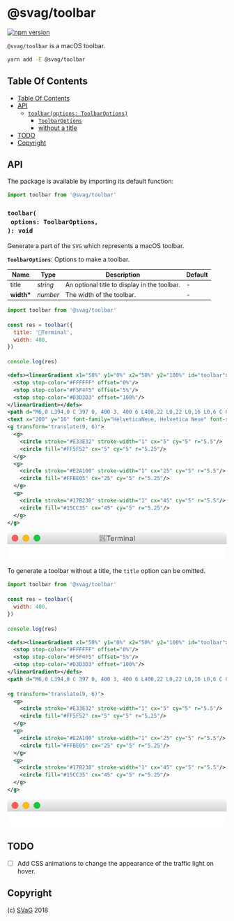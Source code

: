 # @svag/toolbar

[![npm version](https://badge.fury.io/js/%40svag%2Ftoolbar.svg)](https://npmjs.org/package/@svag/toolbar)

`@svag/toolbar` is a macOS toolbar.

```sh
yarn add -E @svag/toolbar
```

## Table Of Contents

- [Table Of Contents](#table-of-contents)
- [API](#api)
  * [`toolbar(options: ToolbarOptions)`](#toolbaroptions-toolbaroptions-void)
    * [`ToolbarOptions`](#toolbaroptions)
    * [without a title](#without-a-title)
- [TODO](#todo)
- [Copyright](#copyright)

## API

The package is available by importing its default function:

```js
import toolbar from '@svag/toolbar'
```

### `toolbar(`<br/>&nbsp;&nbsp;`options: ToolbarOptions,`<br/>`): void`

Generate a part of the `SVG` which represents a macOS toolbar.

__<a name="toolbaroptions">`ToolbarOptions`</a>__: Options to make a toolbar.

| Name | Type | Description | Default |
| ---- | ---- | ----------- | ------- |
| title | _string_ | An optional title to display in the toolbar. | - |
| __width*__ | _number_ | The width of the toolbar. | - |

```js
import toolbar from '@svag/toolbar'

const res = toolbar({
  title: '👾Terminal',
  width: 400,
})

console.log(res)
```

```svg
<defs><linearGradient x1="50%" y1="0%" x2="50%" y2="100%" id="toolbar">
  <stop stop-color="#FFFFFF" offset="0%"/>
  <stop stop-color="#F5F4F5" offset="5%"/>
  <stop stop-color="#D3D3D3" offset="100%"/>
</linearGradient></defs>
<path d="M6,0 L394,0 C 397 0, 400 3, 400 6 L400,22 L0,22 L0,16 L0,6 C 0 3, 3 0, 6 0" fill="url(#toolbar)"/>
<text x="200" y="16" font-family="HelveticaNeue, Helvetica Neue" font-size="13" letter-spacing="0.4" fill="#464646" text-anchor="middle">👾Terminal</text>
<g transform="translate(9, 6)">
  <g>
    <circle stroke="#E33E32" stroke-width="1" cx="5" cy="5" r="5.5"/>
    <circle fill="#FF5F52" cx="5" cy="5" r="5.25"/>
  </g>
  <g>
    <circle stroke="#E2A100" stroke-width="1" cx="25" cy="5" r="5.5"/>
    <circle fill="#FFBE05" cx="25" cy="5" r="5.25"/>
  </g>
  <g>
    <circle stroke="#17B230" stroke-width="1" cx="45" cy="5" r="5.5"/>
    <circle fill="#15CC35" cx="45" cy="5" r="5.25"/>
  </g>
</g>
```

![toolbar](images/toolbar.svg)

To generate a toolbar <a name="without-a-title">without a title</a>, the `title` option can be omitted.

```js
import toolbar from '@svag/toolbar'

const res = toolbar({
  width: 400,
})

console.log(res)
```

```svg
<defs><linearGradient x1="50%" y1="0%" x2="50%" y2="100%" id="toolbar">
  <stop stop-color="#FFFFFF" offset="0%"/>
  <stop stop-color="#F5F4F5" offset="5%"/>
  <stop stop-color="#D3D3D3" offset="100%"/>
</linearGradient></defs>
<path d="M6,0 L394,0 C 397 0, 400 3, 400 6 L400,22 L0,22 L0,16 L0,6 C 0 3, 3 0, 6 0" fill="url(#toolbar)"/>

<g transform="translate(9, 6)">
  <g>
    <circle stroke="#E33E32" stroke-width="1" cx="5" cy="5" r="5.5"/>
    <circle fill="#FF5F52" cx="5" cy="5" r="5.25"/>
  </g>
  <g>
    <circle stroke="#E2A100" stroke-width="1" cx="25" cy="5" r="5.5"/>
    <circle fill="#FFBE05" cx="25" cy="5" r="5.25"/>
  </g>
  <g>
    <circle stroke="#17B230" stroke-width="1" cx="45" cy="5" r="5.5"/>
    <circle fill="#15CC35" cx="45" cy="5" r="5.25"/>
  </g>
</g>
```

![toolbar](images/no-title.svg)
## TODO

- [ ] Add CSS animations to change the appearance of the traffic light on hover.

## Copyright

(c) [SVaG][1] 2018

[1]: https://svag.co
